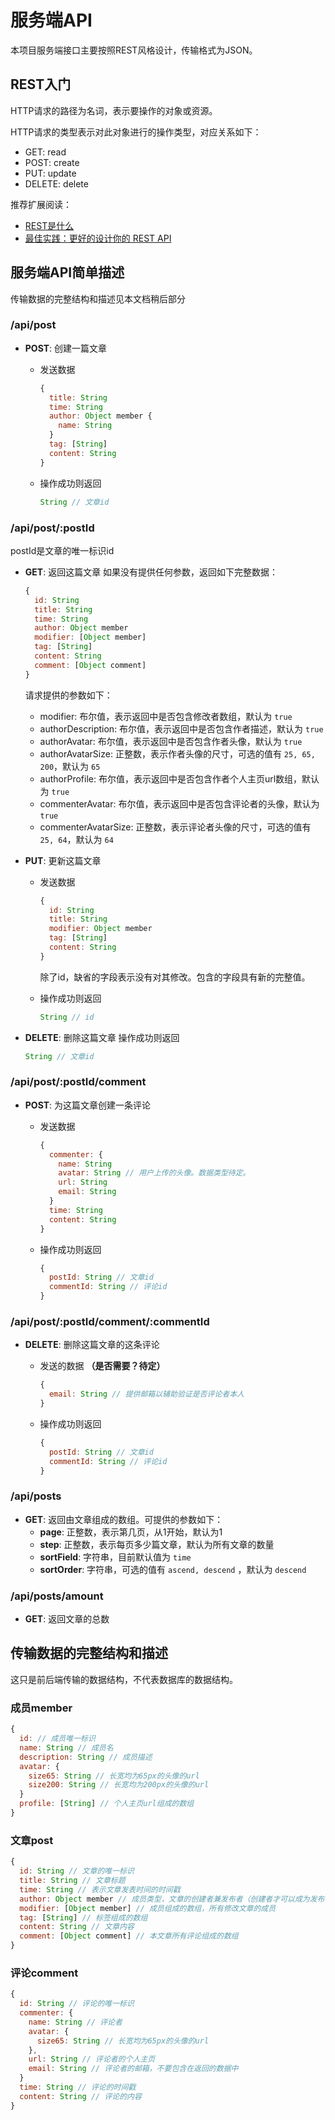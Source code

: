 # 服务端API

本项目服务端接口主要按照REST风格设计，传输格式为JSON。

## REST入门

HTTP请求的路径为名词，表示要操作的对象或资源。

HTTP请求的类型表示对此对象进行的操作类型，对应关系如下：

- GET: read
- POST: create
- PUT: update
- DELETE: delete

推荐扩展阅读：

- [REST是什么](https://www.evernote.com/shard/s309/sh/e0232a85-11ab-4d73-b435-c996c6b359ba/02127eaf8c6e24f013b0c2133c3edd98)
- [最佳实践：更好的设计你的 REST API](https://www.evernote.com/shard/s309/sh/56f02d93-2eec-4807-b7e1-c49d9f02af5f/f5500d2f6c8952c486a1ec0d202b36a4)




## 服务端API简单描述

传输数据的完整结构和描述见本文档稍后部分

### /api/post

- **POST**: 创建一篇文章
  - 发送数据

    ```JavaScript
    {
      title: String
      time: String
      author: Object member {
        name: String
      }
      tag: [String]
      content: String
    }
    ```
  - 操作成功则返回

    ```JavaScript
    String // 文章id
    ```


### /api/post/:postId

postId是文章的唯一标识id

- **GET**: 返回这篇文章
  如果没有提供任何参数，返回如下完整数据：

  ```JavaScript
  {
    id: String
    title: String
    time: String
    author: Object member
    modifier: [Object member]
    tag: [String]
    content: String
    comment: [Object comment]
  }
  ```
  请求提供的参数如下：
  - modifier: 布尔值，表示返回中是否包含修改者数组，默认为 `true`
  - authorDescription: 布尔值，表示返回中是否包含作者描述，默认为 `true`
  - authorAvatar: 布尔值，表示返回中是否包含作者头像，默认为 `true`
  - authorAvatarSize: 正整数，表示作者头像的尺寸，可选的值有 `25, 65, 200`，默认为 `65`
  - authorProfile: 布尔值，表示返回中是否包含作者个人主页url数组，默认为 `true`
  - commenterAvatar: 布尔值，表示返回中是否包含评论者的头像，默认为 `true`
  - commenterAvatarSize: 正整数，表示评论者头像的尺寸，可选的值有 `25, 64`，默认为 `64`
    
- **PUT**: 更新这篇文章
  - 发送数据

    ```JavaScript
    {
      id: String
      title: String
      modifier: Object member
      tag: [String]
      content: String
    }
    ```
    除了id，缺省的字段表示没有对其修改。包含的字段具有新的完整值。
  - 操作成功则返回

    ```JavaScript
    String // id
    ```
- **DELETE**: 删除这篇文章
  操作成功则返回

    ```JavaScript
    String // 文章id
    ```

### /api/post/:postId/comment

- **POST**: 为这篇文章创建一条评论
  - 发送数据

    ```JavaScript
    {
      commenter: {
        name: String
        avatar: String // 用户上传的头像。数据类型待定。
        url: String
        email: String
      }
      time: String
      content: String
    }
    ```
  - 操作成功则返回

    ```JavaScript
    {
      postId: String // 文章id
      commentId: String // 评论id
    }
    ```

### /api/post/:postId/comment/:commentId

- **DELETE**: 删除这篇文章的这条评论
  - 发送的数据 **（是否需要？待定）**

    ```JavaScript
    {
      email: String // 提供邮箱以辅助验证是否评论者本人
    }
    ```
  - 操作成功则返回

    ```JavaScript
    {
      postId: String // 文章id
      commentId: String // 评论id
    }
    ```

### /api/posts

- **GET**: 返回由文章组成的数组。可提供的参数如下：
  - **page**: 正整数，表示第几页，从1开始，默认为1
  - **step**: 正整数，表示每页多少篇文章，默认为所有文章的数量
  - **sortField**: 字符串，目前默认值为 `time`
  - **sortOrder**: 字符串，可选的值有 `ascend, descend` ，默认为 `descend`

### /api/posts/amount

- **GET**: 返回文章的总数





## 传输数据的完整结构和描述

这只是前后端传输的数据结构，不代表数据库的数据结构。

### 成员member

```JavaScript
{
  id: // 成员唯一标识
  name: String // 成员名
  description: String // 成员描述
  avatar: {
    size65: String // 长宽均为65px的头像的url
    size200: String // 长宽均为200px的头像的url
  }
  profile: [String] // 个人主页url组成的数组
}
```

### 文章post

```JavaScript
{
  id: String // 文章的唯一标识
  title: String // 文章标题
  time: String // 表示文章发表时间的时间戳
  author: Object member // 成员类型，文章的创建者兼发布者（创建者才可以成为发布者）
  modifier: [Object member] // 成员组成的数组，所有修改文章的成员
  tag: [String] // 标签组成的数组
  content: String // 文章内容
  comment: [Object comment] // 本文章所有评论组成的数组
}
```

### 评论comment

```JavaScript
{
  id: String // 评论的唯一标识
  commenter: {
    name: String // 评论者
    avatar: {
      size65: String // 长宽均为65px的头像的url
    },
    url: String // 评论者的个人主页
    email: String // 评论者的邮箱，不要包含在返回的数据中
  }
  time: String // 评论的时间戳
  content: String // 评论的内容
}
```
